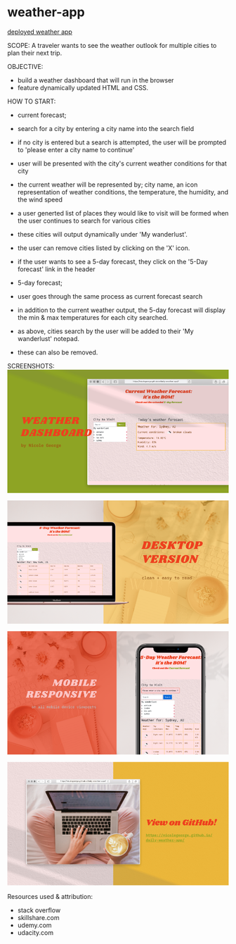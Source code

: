 # weather-app

[deployed weather app](https://nicolegeorge.github.io/daily-weather-app/)

SCOPE:
A traveler wants to see the weather outlook for multiple cities to plan their next trip.

OBJECTIVE:

- build a weather dashboard that will run in the browser
- feature dynamically updated HTML and CSS.

HOW TO START:

- current forecast;
- search for a city by entering a city name into the search field
- if no city is entered but a search is attempted, the user will be prompted to 'please enter a city name to continue'
- user will be presented with the city's current weather conditions for that city
- the current weather will be represented by; city name, an icon representation of weather conditions, the temperature, the humidity, and the wind speed
- a user generted list of places they would like to visit will be formed when the user continues to search for various cities
- these cities will output dynamically under 'My wanderlust'.
- the user can remove cities listed by clicking on the 'X' icon.
- if the user wants to see a 5-day forecast, they click on the '5-Day forecast' link in the header

- 5-day forecast;
- user goes through the same process as current forecast search
- in addition to the current weather output, the 5-day forecast will display the min & max temperatures for each city searched.
- as above, cities search by the user will be added to their 'My wanderlust' notepad.
- these can also be removed.

SCREENSHOTS:
![Image description](https://github.com/NicoleGeorge/daily-weather-app/blob/master/assets/images/1.png)

![Image description](https://github.com/NicoleGeorge/daily-weather-app/blob/master/assets/images/2.png)

![Image description](https://github.com/NicoleGeorge/daily-weather-app/blob/master/assets/images/3.png)

![Image description](https://github.com/NicoleGeorge/daily-weather-app/blob/master/assets/images/4.png)

Resources used & attribution:

- stack overflow
- skillshare.com
- udemy.com
- udacity.com

